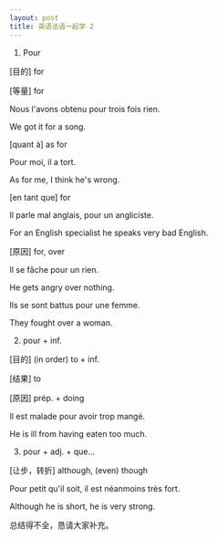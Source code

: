 ```yaml
---
layout: post
title: 英语法语一起学 2
---
```


1. Pour

[目的] for

[等量] for

Nous l'avons obtenu pour trois fois rien.

We got it for a song.

[quant à] as for

Pour moi, il a tort.

As for me, I think he's wrong.

[en tant que] for

Il parle mal anglais, pour un angliciste.

For an English specialist he speaks very bad English.

[原因] for, over

Il se fâche pour un rien.

He gets angry over nothing.

Ils se sont battus pour une femme.

They fought over a woman.

2. pour + inf.

[目的] (in order) to + inf.

[结果] to

[原因] prép. + doing

Il est malade pour avoir trop mangé.

He is ill from having eaten too much.

3. pour + adj. + que…

[让步，转折] although, (even) though

Pour petit qu'il soit, il est néanmoins très fort.

Although he is short, he is very strong.

总结得不全，恳请大家补充。
